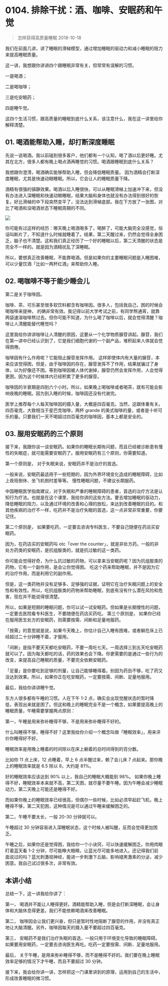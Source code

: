 # 0104. 排除干扰：酒、咖啡、安眠药和午觉
> 怎样获得高质量睡眠
2018-10-18

我们在前面几讲，讲了睡眠的滑梯模型，通过增加睡眠的驱动力和减小睡眠的阻力来提高睡眠质量。

这一讲，我想跟你讲讲四个跟睡眠非常有关，但常常有误解的习惯。

一是喝酒；

二是喝咖啡；

三是吃安眠药；

四是睡午觉。

这四个生活习惯，跟高质量的睡眠到底什么关系，该注意什么，我在这一讲里给你解释清楚。

## 01. 喝酒能帮助入睡，却打断深度睡眠

先说一说喝酒。我以前碰到很多客户，他们都有一个认知，喝了酒以后更好睡。尤其在北方，很多人都有晚上喝点酒再睡觉的习惯。喝酒跟睡眠到底什么关系？

我想跟你澄清，喝酒确实能够帮助入睡，但会降低睡眠质量。 因为酒精会打断深度睡眠，尤其是快速动眼睡眠。所以，它会让人的睡眠质量下降。

酒精有很强的镇静效果。喝酒以后入睡很快，可以从睡眠滑梯上加速冲下来，但没有办法进入深睡眠和快速动眼睡眠，结果大脑和身体也就没有办法得到很好的恢复。好比滑梯的中下段突然变平了，没法达到滑梯底部。我在下方放了一张图，对比了喝酒和没喝酒状态下睡眠周期的不同。

![](https://raw.githubusercontent.com/dalong0514/selfstudy/master/图片链接/生命科学/2018044.jpg)

你可能有过这样的经历：哪天晚上喝酒喝多了，喝醉了，可能大脑完全没感觉，俗话叫断片了，不知道什么时候就睡着了。结果，第二天醒过来，仍然会觉得全身困乏，脑子也不清楚。这和我们真正经历了一个好的睡眠以后，第二天清醒的状态是完全不一样的。就是因为酒精扰乱了深睡眠。

所以，要想真正改善睡眠，不能靠喝酒。但是如果你的主要睡眠问题是入睡困难，可以少量饮酒「比如一两杯红酒」来帮助你入睡。

## 02. 喝咖啡不等于能少睡会儿

第二是关于咖啡因。

咖啡、茶、可乐甚至很多软饮料都含有咖啡因。很多人，包括我自己，困的时候会喝咖啡来提神， 的确非常有效。我记得以前大学考试之前，有同学熬通宵，就靠两袋速溶咖啡熬过去。但你可能不知道，为什么喝了咖啡以后，就会觉得清醒？咖啡让人清醒能替代睡觉吗？

这里我给你讲讲咖啡让人清醒的原因，这要从一个化学物质腺苷讲起。腺苷，我们在第一讲中已经认识到了，它是我们细胞代谢的一个副产品，堆积起来人体就会觉得困倦。

咖啡因有什么作用呢？它能阻止腺苷发挥作用。 这样即使体内有大量的腺苷，本来应该觉得困，但是，由于咖啡因的存在，腺苷发挥不了作用，结果就骗过了身体，以为好像还不困。等到咖啡因被人体代谢掉，腺苷仍然会发挥作用，人会觉得更困，因为这个时候体内已经积累了更多的腺苷。

咖啡因的半衰期是四到六个小时。所以，如果晚上喝咖啡或者喝茶，就有可能会影响夜晚的睡眠。因为到入睡的时候，咖啡因还没有代谢完。

医学上推荐每个人每天咖啡因的摄入量，大概是四百毫克。当然，这跟体重有关。四百毫克，大致相当于星巴克咖啡，两杯 grande 的美式咖啡的量，或者是十听可乐的量。只要我们一天不喝超过四百毫克的咖啡因，基本上都是安全的。

## 03. 服用安眠药的三个原则

接下来，我跟你谈一谈安眠药。如果你的睡眠长期有问题，而且已经被诊断患有慢性的失眠症，就可能需要安眠药了。服用安眠药有三个原则，你需要知道。

第一个原则是， 对于失眠来说，安眠药并不是治疗的首选。

一般来说，安眠药最适用于一些短期的，因为外界环境变化造成的睡眠障碍，比如上夜班倒休、坐飞机倒时差等等。 慢性睡眠问题，不建议长期服药。

中国睡眠医学指南建议，对于失眠和严重的睡眠障碍的患者，首选的治疗方法是认知行为疗法。也就是在这个课里，我给你讲的这些方法。要去增加睡眠的驱动力，降低睡眠的阻力，以及通过环境的改善和心理的放松，来达到改善睡眠的目的。和其他疾病的治疗不一样，吃药并不是治疗失眠的首选，这一点非常非常重要，你要记住。

第二个原则是， 如果要吃药，一定要去咨询专科医生，不要自己随便在药店买安眠药。

因为，在药店买的安眠药叫 otc「over the counter」，就是非处方药。一般的非处方药类的安眠药，是抗组胺类的，就是抗过敏的这一类药。

你可能会觉得好奇，为什么抗过敏的药物，可以拿来当安眠药呢？因为抗组胺类的药物，它有一个副作用，是会让你觉得困。 吃这个药来帮助睡眠，并不是因为它的治疗作用，而是利用它的副作用。

但是，这一类药物并没有足够多、足够强的证据，证明它在治疗失眠问题上的安全性和有效性。所以，吃抗组胺类的药物来帮助睡眠，到底有没有什么潜在风险和危害，现在并不能说得很清楚。

所以，如果是短期的睡眠问题，你可以试一试安眠药。但如果是长期慢性的问题，一定要去医院看专科医生，不要随便在药店买药吃。
第三个原则是， 如果你已经在服用医生处方的安眠药，则需要按需、间断和足量地服药。

「按需」的意思就是说，如果今天晚上，你估计自己入睡有困难，或者躺在床上已经超过二十分钟睡不着，才服用。

「间断」是指不要天天都吃安眠药，不要一周吃七天。一周选择三到五天吃安眠药就可以了。因为每天都吃的话，药的效果也会下降。你更需要的是通过一些行为的改变，来提高自己睡眠的质量，不要完全依赖安眠药。

「足量」是你要吃到足够的剂量，让自己能够睡得着。别因为药劲不够，吃了药又没达到效果。所以，如果你正在吃安眠药，一定要按需、间断、足量地服用。

最后，我给你讲讲睡午觉。

东方人很多都有午睡的习惯。人在下午 1-2 点，确实会出现觉醒状态的暂时降低，表现出来就是困了。但这和晚上的睡眠完全不是一个概念，如果要提高晚上的睡眠质量，午睡需要掌握两点原则：

第一，午睡是用来弥补睡得不够，不是用来弥补睡得不好的。

什么叫睡得不够，睡得不好？这里我给你介绍一个概念叫做「睡眠效率」，用来评价你睡得好不好。

睡眠效率是用晚上睡着的时间除以在床上躺着的总时间得到的百分数。

比如你 11 点上床，12 点睡着，早上 6 点半醒过来，赖了会儿床 7 点起来。那你晚上的睡眠效率就是 6.5 除以 8，大约是 81%。

好的睡眠效率应该达到 90% 以上，我自己的睡眠大概能到 98%。 如果你晚上睡得不好，睡眠效率本来就不高，第二天困，就尽量不要午睡。因为午睡会减少睡眠动力，第二天晚上可能还是睡得不好。

而如果你晚上的睡眠效率已经很高，但偶尔一些时候，比如必须早起赶飞机，晚上睡得不够，第二天犯困，这种情况是可以通过午睡来缓解困乏的。

第二，午睡不要太长，一般 20-30 分钟就可以。

午睡超过 30 分钟容易进入深睡眠状态，这个时候人被叫醒，反而会觉得更加困乏。

午睡之后，如果你还是觉得困，我给你一个小诀窍，可以快速缓解困乏。你用肉眼盯着蓝天看 1-2 分钟，尽可能睁大眼睛，让蓝光尽可能多地进入。还记得我们前面说过的吗？蓝光刺激视神经，能进一步刺激下丘脑，影响褪黑激素的分泌，减少困意。我自己试过很多次，非常有效。

## 本讲小结

总结一下，这一讲我给你讲了：

第一， 喝酒并不能让人睡得更好。酒精能帮助入睡，但是会打断深睡眠，会让身体和大脑休息得更差。我们不能依赖喝酒来改善睡眠。

第二， 咖啡因会让我们更兴奋，但只是暂时性地阻断了腺苷的作用，并没有真正地让大脑清醒。另外，咖啡因每天的摄入量不要超过四百毫克。

第三， 安眠药不是我们治疗失眠的首选，一般只用于环境变化导致的睡眠障碍。如果要用安眠药，一定要去咨询医生再吃。吃药一定要按需、间断、足量地服用。

最后， 关于午睡，是用来弥补睡得不够，而不是睡得不好的。我们要在晚上睡眠效率足够的情况下才午睡，而且不要超过 30 分钟。

接下来，我会给你讲一讲，怎样把这一门课里讲到的原理，运用到自己的生活中，形成改善睡眠的微习惯。


